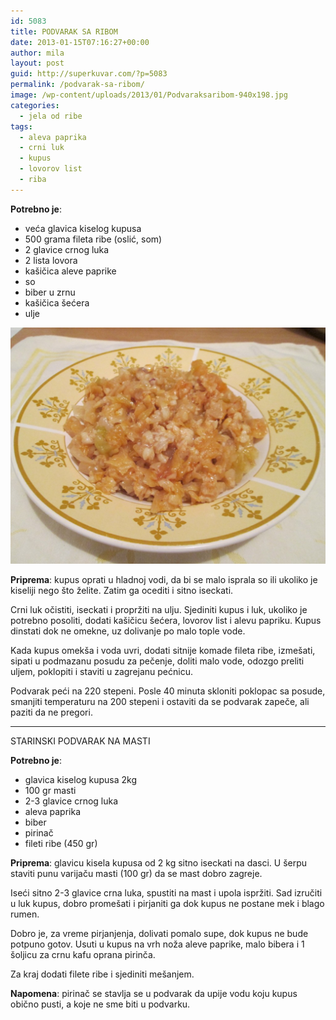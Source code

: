 ```yaml
---
id: 5083
title: PODVARAK SA RIBOM
date: 2013-01-15T07:16:27+00:00
author: mila
layout: post
guid: http://superkuvar.com/?p=5083
permalink: /podvarak-sa-ribom/
image: /wp-content/uploads/2013/01/Podvaraksaribom-940x198.jpg
categories:
  - jela od ribe
tags:
  - aleva paprika
  - crni luk
  - kupus
  - lovorov list
  - riba
---
```

**Potrebno je**:

  * veća glavica kiselog kupusa
  * 500 grama fileta ribe (oslić, som)
  * 2 glavice crnog luka
  * 2 lista lovora
  * kašičica aleve paprike
  * so
  * biber u zrnu
  * kašičica šećera
  * ulje

![Podvarak sa ribom](/wp-content/uploads/2013/01/Podvaraksaribom-1024x768.jpg)

**Priprema**: kupus oprati u hladnoj vodi, da bi se malo isprala so ili ukoliko je kiseliji nego što želite. Zatim ga ocediti i sitno iseckati.

Crni luk očistiti, iseckati i propržiti na ulju. Sjediniti kupus i luk, ukoliko je potrebno posoliti, dodati kašičicu šećera, lovorov list i alevu papriku. Kupus dinstati dok ne omekne, uz dolivanje po malo tople vode.

Kada kupus omekša i voda uvri, dodati sitnije komade fileta ribe, izmešati, sipati u podmazanu posudu za pečenje, doliti malo vode, odozgo preliti uljem, poklopiti i staviti u zagrejanu pećnicu.

Podvarak peći na 220 stepeni. Posle 40 minuta skloniti poklopac sa posude, smanjiti temperaturu na 200 stepeni i ostaviti da se podvarak zapeče, ali paziti da ne pregori.

---

STARINSKI PODVARAK NA MASTI

**Potrebno je**:
 * glavica kiselog kupusa 2kg
 * 100 gr masti
 * 2-3 glavice crnog luka
 * aleva paprika
 * biber 
 * pirinač
 * fileti ribe (450 gr)


**Priprema**: glavicu kisela kupusa od 2 kg sitno iseckati na dasci. U šerpu staviti punu varijaču masti (100 gr) da se mast dobro zagreje.

Iseći sitno 2-3 glavice crna luka, spustiti na mast i upola ispržiti. Sad izručiti u luk kupus, dobro promešati i pirjaniti
ga dok kupus ne postane mek i blago rumen. 

Dobro je, za vreme pirjanjenja, dolivati pomalo supe, dok kupus ne bude potpuno gotov. Usuti u kupus na vrh noža aleve paprike, malo bibera i 1 šoljicu za crnu kafu oprana pirinča. 

Za kraj dodati filete ribe i sjediniti mešanjem.

**Napomena**: pirinač se stavlja se u podvarak da upije vodu koju kupus obično pusti, a koje ne sme biti u podvarku.


